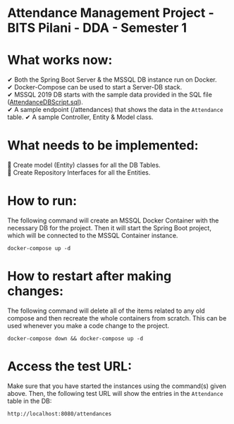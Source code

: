 # Attendance Management Project - BITS Pilani - DDA - Semester 1

# What works now:
✔ Both the Spring Boot Server & the MSSQL DB instance run on Docker.  
✔ Docker-Compose can be used to start a Server-DB stack.  
✔ MSSQL 2019 DB starts with the sample data provided in the SQL file ([AttendanceDBScript.sql](db/AttendanceDBScript.sql)).  
✔ A sample endpoint (/attendances) that shows the data in the `Attendance` table.
✔ A sample Controller, Entity & Model class.

# What needs to be implemented:
🚧 Create model (Entity) classes for all the DB Tables.  
🚧 Create Repository Interfaces for all the Entities.  

# How to run:
The following command will create an MSSQL Docker Container with the necessary DB for the project. Then it will start the Spring Boot project, which will be connected to the MSSQL Container instance.

`docker-compose up -d`

# How to restart after making changes:
The following command will delete all of the items related to any old compose and then recreate the whole containers from scratch. This can be used whenever you make a code change to the project.

`docker-compose down && docker-compose up -d`

# Access the test URL:
Make sure that you have started the instances using the command(s) given above. Then, the following test URL will show the entries in the `Attendance` table in the DB:

`http://localhost:8080/attendances`